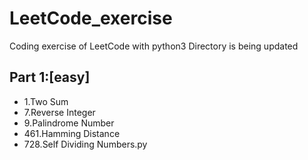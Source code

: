 # LeetCode_exercise
Coding exercise  of LeetCode with python3
Directory is being updated

## Part 1:[easy]
- 1.Two Sum	
- 7.Reverse Integer 
- 9.Palindrome Number  
- 461.Hamming Distance
- 728.Self Dividing Numbers.py	
